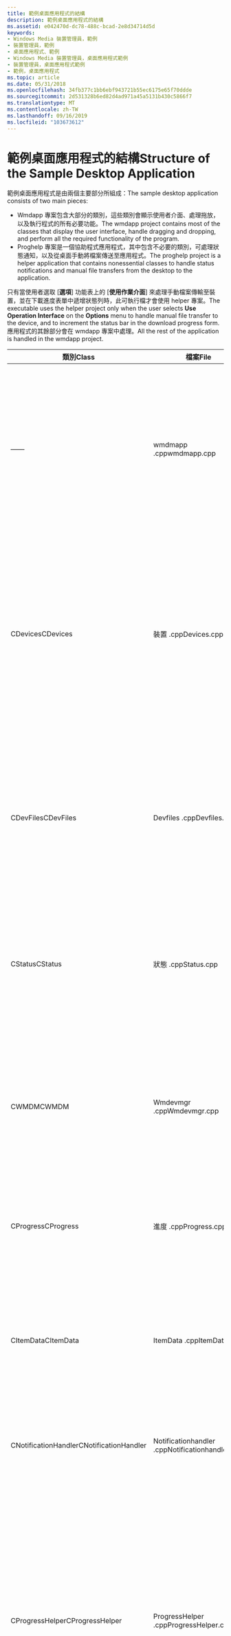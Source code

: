 ```yaml
---
title: 範例桌面應用程式的結構
description: 範例桌面應用程式的結構
ms.assetid: e042470d-dc78-488c-bcad-2e8d34714d5d
keywords:
- Windows Media 裝置管理員，範例
- 裝置管理員，範例
- 桌面應用程式、範例
- Windows Media 裝置管理員，桌面應用程式範例
- 裝置管理員，桌面應用程式範例
- 範例，桌面應用程式
ms.topic: article
ms.date: 05/31/2018
ms.openlocfilehash: 34fb377c1bb6ebf943721b55ec6175e65f70ddde
ms.sourcegitcommit: 2d531328b6ed82d4ad971a45a5131b430c5866f7
ms.translationtype: MT
ms.contentlocale: zh-TW
ms.lasthandoff: 09/16/2019
ms.locfileid: "103673612"
---
```

# <a name="structure-of-the-sample-desktop-application"></a><span data-ttu-id="8ef4e-109">範例桌面應用程式的結構</span><span class="sxs-lookup"><span data-stu-id="8ef4e-109">Structure of the Sample Desktop Application</span></span>

<span data-ttu-id="8ef4e-110">範例桌面應用程式是由兩個主要部分所組成：</span><span class="sxs-lookup"><span data-stu-id="8ef4e-110">The sample desktop application consists of two main pieces:</span></span>

-   <span data-ttu-id="8ef4e-111">Wmdapp 專案包含大部分的類別，這些類別會顯示使用者介面、處理拖放，以及執行程式的所有必要功能。</span><span class="sxs-lookup"><span data-stu-id="8ef4e-111">The wmdapp project contains most of the classes that display the user interface, handle dragging and dropping, and perform all the required functionality of the program.</span></span>
-   <span data-ttu-id="8ef4e-112">Proghelp 專案是一個協助程式應用程式，其中包含不必要的類別，可處理狀態通知，以及從桌面手動將檔案傳送至應用程式。</span><span class="sxs-lookup"><span data-stu-id="8ef4e-112">The proghelp project is a helper application that contains nonessential classes to handle status notifications and manual file transfers from the desktop to the application.</span></span>

<span data-ttu-id="8ef4e-113">只有當使用者選取 [**選項**] 功能表上的 [**使用作業介面**] 來處理手動檔案傳輸至裝置，並在下載進度表單中遞增狀態列時，此可執行檔才會使用 helper 專案。</span><span class="sxs-lookup"><span data-stu-id="8ef4e-113">The executable uses the helper project only when the user selects **Use Operation Interface** on the **Options** menu to handle manual file transfer to the device, and to increment the status bar in the download progress form.</span></span> <span data-ttu-id="8ef4e-114">應用程式的其餘部分會在 wmdapp 專案中處理。</span><span class="sxs-lookup"><span data-stu-id="8ef4e-114">All the rest of the application is handled in the wmdapp project.</span></span>



| <span data-ttu-id="8ef4e-115">類別</span><span class="sxs-lookup"><span data-stu-id="8ef4e-115">Class</span></span>                | <span data-ttu-id="8ef4e-116">檔案</span><span class="sxs-lookup"><span data-stu-id="8ef4e-116">File</span></span>                    | <span data-ttu-id="8ef4e-117">描述</span><span class="sxs-lookup"><span data-stu-id="8ef4e-117">Description</span></span>                                                                                                                                                                                                                                                                                                                                                                                     |
|----------------------|-------------------------|-------------------------------------------------------------------------------------------------------------------------------------------------------------------------------------------------------------------------------------------------------------------------------------------------------------------------------------------------------------------------------------------------|
| <span data-ttu-id="8ef4e-118">—</span><span class="sxs-lookup"><span data-stu-id="8ef4e-118">—</span></span>                    | <span data-ttu-id="8ef4e-119">wmdmapp .cpp</span><span class="sxs-lookup"><span data-stu-id="8ef4e-119">wmdmapp.cpp</span></span>             | <span data-ttu-id="8ef4e-120">處理使用者介面之父視窗的類別。</span><span class="sxs-lookup"><span data-stu-id="8ef4e-120">The class that handles the parent window of the user interface.</span></span> <span data-ttu-id="8ef4e-121">此檔案中的程式碼也會處理 CDevFiles 未處理的某些使用者輸入，例如在裝置上建立播放清單或專輯、刪除檔案，以及註冊功能表選項。</span><span class="sxs-lookup"><span data-stu-id="8ef4e-121">The code in this file also handles some user input not handled by CDevFiles, such as creating a playlist or album on a device, deleting files, and registering menu choices.</span></span>                                                                                                                                                    |
| <span data-ttu-id="8ef4e-122">CDevices</span><span class="sxs-lookup"><span data-stu-id="8ef4e-122">CDevices</span></span>             | <span data-ttu-id="8ef4e-123">裝置 .cpp</span><span class="sxs-lookup"><span data-stu-id="8ef4e-123">Devices.cpp</span></span>             | <span data-ttu-id="8ef4e-124">此類別會處理主要應用程式視窗的左窗格，其中會列出可用的裝置。</span><span class="sxs-lookup"><span data-stu-id="8ef4e-124">The class that handles the left-hand pane of the main application window, where the available devices are listed.</span></span> <span data-ttu-id="8ef4e-125">此類別會管理訊息迴圈，這會處理使用者輸入，例如選取裝置，並在裝置選取專案變更時通知 CDevFiles 窗格載入適當的檔案。</span><span class="sxs-lookup"><span data-stu-id="8ef4e-125">This class manages the messaging loop, which handles user input such as selecting a device and notifying the CDevFiles pane to load the appropriate files when the device selection has changed.</span></span>                                                                              |
| <span data-ttu-id="8ef4e-126">CDevFiles</span><span class="sxs-lookup"><span data-stu-id="8ef4e-126">CDevFiles</span></span>            | <span data-ttu-id="8ef4e-127">Devfiles .cpp</span><span class="sxs-lookup"><span data-stu-id="8ef4e-127">Devfiles.cpp</span></span>            | <span data-ttu-id="8ef4e-128">此類別會處理主要應用程式視窗的右窗格，其中列出所選裝置上的檔案。</span><span class="sxs-lookup"><span data-stu-id="8ef4e-128">The class that handles the right-hand pane of the main application window, where the files on the selected device are listed.</span></span> <span data-ttu-id="8ef4e-129">此類別會管理訊息迴圈，並處理使用者輸入，例如將檔案拖曳到裝置上，以及從裝置中刪除檔案。</span><span class="sxs-lookup"><span data-stu-id="8ef4e-129">This class manages the messaging loop, and handles user input such as dragging files onto the device and deleting files from the device.</span></span>                                                                                                                          |
| <span data-ttu-id="8ef4e-130">CStatus</span><span class="sxs-lookup"><span data-stu-id="8ef4e-130">CStatus</span></span>              | <span data-ttu-id="8ef4e-131">狀態 .cpp</span><span class="sxs-lookup"><span data-stu-id="8ef4e-131">Status.cpp</span></span>              | <span data-ttu-id="8ef4e-132">在主視窗中處理底部狀態列的類別，其中會列出裝置和檔案的數目，以及所選裝置上的可用和已使用記憶體數量。</span><span class="sxs-lookup"><span data-stu-id="8ef4e-132">The class that handles the bottom status bar in the main window, where the number of devices and files is listed, along with the amount of free and used memory on the selected device.</span></span>                                                                                                                                                                                                         |
| <span data-ttu-id="8ef4e-133">CWMDM</span><span class="sxs-lookup"><span data-stu-id="8ef4e-133">CWMDM</span></span>                | <span data-ttu-id="8ef4e-134">Wmdevmgr .cpp</span><span class="sxs-lookup"><span data-stu-id="8ef4e-134">Wmdevmgr.cpp</span></span>            | <span data-ttu-id="8ef4e-135">Windows Media 裝置管理員的最上層介面。</span><span class="sxs-lookup"><span data-stu-id="8ef4e-135">The top-level interface for Windows Media Device Manager.</span></span> <span data-ttu-id="8ef4e-136">這個類別會處理驗證、抓取最上層的 **IWMDeviceManager** 介面，以及使用 **IWMDMNotification** 介面註冊通知。</span><span class="sxs-lookup"><span data-stu-id="8ef4e-136">This class handles authentication, retrieves the top-level **IWMDeviceManager** interface, and registers for notifications with the **IWMDMNotification** interface.</span></span>                                                                                                                                                                  |
| <span data-ttu-id="8ef4e-137">CProgress</span><span class="sxs-lookup"><span data-stu-id="8ef4e-137">CProgress</span></span>            | <span data-ttu-id="8ef4e-138">進度 .cpp</span><span class="sxs-lookup"><span data-stu-id="8ef4e-138">Progress.cpp</span></span>            | <span data-ttu-id="8ef4e-139">主要應用程式專案中的類別，這個類別會建立和管理顯示事件進度的對話方塊。</span><span class="sxs-lookup"><span data-stu-id="8ef4e-139">The class in the main application project that creates and manages the dialog box showing the progress of an event.</span></span>                                                                                                                                                                                                                                                                             |
| <span data-ttu-id="8ef4e-140">CItemData</span><span class="sxs-lookup"><span data-stu-id="8ef4e-140">CItemData</span></span>            | <span data-ttu-id="8ef4e-141">ItemData .cpp</span><span class="sxs-lookup"><span data-stu-id="8ef4e-141">ItemData.cpp</span></span>            | <span data-ttu-id="8ef4e-142">如果代表裝置上的檔案或資料夾，則為包裝函式 (類別（如果表示裝置上的檔案或資料夾）) 或裝置 (（如果代表裝置) ），以及物件的各種相關資訊（包括大小和屬性）。</span><span class="sxs-lookup"><span data-stu-id="8ef4e-142">A wrapper class that holds a pointer to a storage (if representing a file or folder on the device) or a device (if representing a device), as well as a variety of information about the object including size and attributes.</span></span>                                                                                                                                                                  |
| <span data-ttu-id="8ef4e-143">CNotificationHandler</span><span class="sxs-lookup"><span data-stu-id="8ef4e-143">CNotificationHandler</span></span> | <span data-ttu-id="8ef4e-144">Notificationhandler .cpp</span><span class="sxs-lookup"><span data-stu-id="8ef4e-144">Notificationhandler.cpp</span></span> | <span data-ttu-id="8ef4e-145">藉由警示 CDevices 視窗來處理裝置抵達和移除通知。</span><span class="sxs-lookup"><span data-stu-id="8ef4e-145">Handles device arrival and removal notifications by alerting the CDevices window.</span></span>                                                                                                                                                                                                                                                                                                               |
| <span data-ttu-id="8ef4e-146">CProgressHelper</span><span class="sxs-lookup"><span data-stu-id="8ef4e-146">CProgressHelper</span></span>      | <span data-ttu-id="8ef4e-147">ProgressHelper .cpp</span><span class="sxs-lookup"><span data-stu-id="8ef4e-147">ProgressHelper.cpp</span></span>      | <span data-ttu-id="8ef4e-148">由 CDevFiles 在區域函式中建立，藉由執行 **IWMDMProgress** 來接收來自 Windows Media 裝置管理員的通知。</span><span class="sxs-lookup"><span data-stu-id="8ef4e-148">Created by CDevFiles in local functions to receive notifications from Windows Media Device Manager by implementing **IWMDMProgress**.</span></span> <span data-ttu-id="8ef4e-149">CProgress 類別會使用它來判斷進度列中的橫條數量，以及何時完成動作。</span><span class="sxs-lookup"><span data-stu-id="8ef4e-149">It is used by the CProgress class to determine the amount of bars in the progress bar, and when an action is finished.</span></span> <span data-ttu-id="8ef4e-150">此類別定義為 COM 物件，此物件會公開 SDK 介面 **IWMDMProgress** 和自訂介面 IWMDMProgressHelper。</span><span class="sxs-lookup"><span data-stu-id="8ef4e-150">This class is defined as a COM object that exposes the SDK interface **IWMDMProgress** and a custom interface IWMDMProgressHelper.</span></span> |
| <span data-ttu-id="8ef4e-151">COperationHelper</span><span class="sxs-lookup"><span data-stu-id="8ef4e-151">COperationHelper</span></span>     | <span data-ttu-id="8ef4e-152">Operationhelper .cpp</span><span class="sxs-lookup"><span data-stu-id="8ef4e-152">Operationhelper.cpp</span></span>     | <span data-ttu-id="8ef4e-153">這個類別會實 **IWMDMOperation** 來處理手動傳輸檔案。</span><span class="sxs-lookup"><span data-stu-id="8ef4e-153">This class implements **IWMDMOperation** to handle manual transfer of files.</span></span> <span data-ttu-id="8ef4e-154">它是多執行緒的，可讓它以非同步方式發生，並定義為公開自訂介面 IWMDMOperationHelper 的 COM 物件，以具現化並初始化類別。</span><span class="sxs-lookup"><span data-stu-id="8ef4e-154">It is multi-threaded to allow it to occur asynchronously, and is defined as a COM object that exposes a custom interface, IWMDMOperationHelper, to instantiate and initialize the class.</span></span> <span data-ttu-id="8ef4e-155">只有當使用者選取 [ **選項** ] 功能表中的 [使用作業介面] 時，才會使用這個類別。</span><span class="sxs-lookup"><span data-stu-id="8ef4e-155">This class is only used if the user selects "Use Operation Interface" in the **Options** menu.</span></span>                            |



 

<span data-ttu-id="8ef4e-156">下列清單概述各種使用者動作所發生的基本步驟：</span><span class="sxs-lookup"><span data-stu-id="8ef4e-156">The following lists outline the basic steps that occur for various user actions:</span></span>

<span data-ttu-id="8ef4e-157">**啟動時**</span><span class="sxs-lookup"><span data-stu-id="8ef4e-157">**On startup**</span></span>

<span data-ttu-id="8ef4e-158">啟動範例應用程式時，會發生下列主要步驟。</span><span class="sxs-lookup"><span data-stu-id="8ef4e-158">The following main steps occur when the sample application is started.</span></span>

1.  <span data-ttu-id="8ef4e-159">全域 CWMDM 變數會具現化並經過驗證，並註冊以接收通知</span><span class="sxs-lookup"><span data-stu-id="8ef4e-159">The global CWMDM variable is instantiated and authenticated, and registers to receive notifications</span></span>
2.  <span data-ttu-id="8ef4e-160">會具現化全域 CDevices，並呼叫 CDevices：： Create 來建立和填滿 [裝置] 窗格。</span><span class="sxs-lookup"><span data-stu-id="8ef4e-160">A global CDevices is instantiated, and CDevices::Create is called to create and fill the devices pane.</span></span>
3.  <span data-ttu-id="8ef4e-161">會具現化全域 CDevFiles，並呼叫 CDevFiles：： Create 來建立 [檔案] 窗格， (在使用者選取裝置) 之前未填滿。</span><span class="sxs-lookup"><span data-stu-id="8ef4e-161">A global CDevFiles is instantiated, and CDevFiles::Create is called to create the files pane (which is not filled until the user selects a device).</span></span>
4.  <span data-ttu-id="8ef4e-162">會具現化全域 CStatus，並呼叫 CStatus：： Create 來具現化狀態列。</span><span class="sxs-lookup"><span data-stu-id="8ef4e-162">A global CStatus is instantiated, and CStatus::Create is called to instantiate the status bar.</span></span>
5.  <span data-ttu-id="8ef4e-163">\_OnViewRefresh 會列舉所有裝置，並將所有裝置初始化並新增 (CItemData) 至 CDevices，並更新狀態列以顯示裝置數目。</span><span class="sxs-lookup"><span data-stu-id="8ef4e-163">\_OnViewRefresh enumerates through all devices and initializes and adds all devices (CItemData) to CDevices and updates the status bar to show the number of devices.</span></span>
6.  <span data-ttu-id="8ef4e-164">CDevices：： AddItem 會將專案新增至代表裝置的 treeview，並以其本身的指標做為 TVITEM. lparam。</span><span class="sxs-lookup"><span data-stu-id="8ef4e-164">CDevices::AddItem adds the item to the treeview representing the devices, with a pointer to itself as the TVITEM.lparam.</span></span> <span data-ttu-id="8ef4e-165">所有 CDevice (裝置) 和 CDevFiles (檔案) 物件都會儲存在適當視窗中 treeview 節點的這個成員。</span><span class="sxs-lookup"><span data-stu-id="8ef4e-165">All CDevice (devices) and CDevFiles (file) objects are stored in this member of the treeview node in the appropriate window.</span></span>

<span data-ttu-id="8ef4e-166">**選取裝置時**</span><span class="sxs-lookup"><span data-stu-id="8ef4e-166">**On selecting a device**</span></span>

<span data-ttu-id="8ef4e-167">當使用者在應用程式視窗的左窗格中選取裝置時，會發生下列主要步驟。</span><span class="sxs-lookup"><span data-stu-id="8ef4e-167">The following main steps occur when the user selects a device in the left-hand pane of the application window.</span></span>

1.  <span data-ttu-id="8ef4e-168">[CDevices] 視窗會先將一個 WM DRM UPDATEDEVICE 訊息的 click 和 post 張貼 \_ \_ 到本身。</span><span class="sxs-lookup"><span data-stu-id="8ef4e-168">The CDevices window traps a click and posts a WM\_DRM\_UPDATEDEVICE message, to itself.</span></span>
2.  <span data-ttu-id="8ef4e-169">CDevices 會接收自己的訊息，並呼叫 UpdateSelection，告知 global CDevFiles 物件清除所有專案、列舉裝置中的所有最上層專案，並呼叫 CDevFiles：： AddItem 將每個專案新增至 [檔案] 窗格。</span><span class="sxs-lookup"><span data-stu-id="8ef4e-169">CDevices receives its own message and calls UpdateSelection, which tells the global CDevFiles object to clear everything, enumerate all the top-level items in the device, and calls CDevFiles::AddItem to add each to the files pane.</span></span>
3.  <span data-ttu-id="8ef4e-170">最後，CDevices 會呼叫 CDevFiles：： UpdateStatusBar，以正確的裝置和檔案資訊來更新狀態列。</span><span class="sxs-lookup"><span data-stu-id="8ef4e-170">Finally, CDevices calls CDevFiles::UpdateStatusBar to update the status bar with the correct device and file information.</span></span>

<span data-ttu-id="8ef4e-171">**建立播放清單時**</span><span class="sxs-lookup"><span data-stu-id="8ef4e-171">**On creating a playlist**</span></span>

<span data-ttu-id="8ef4e-172">按一下 [ **容器** ] 功能表上的 [建立播放清單] 之後，應用程式會呼叫區域函式 \_ OnCreatePlaylist，它會執行下列動作：</span><span class="sxs-lookup"><span data-stu-id="8ef4e-172">After clicking "Create Playlist" on the **Containers** menu, the application calls the local function \_OnCreatePlaylist, which performs the following actions:</span></span>

1.  <span data-ttu-id="8ef4e-173">從全域 CDevFiles 變數取得選取專案的數目。</span><span class="sxs-lookup"><span data-stu-id="8ef4e-173">Get the number of selected items from the global CDevFiles variable.</span></span>
2.  <span data-ttu-id="8ef4e-174">呼叫區域函數 DlgNamePlaylist 開啟對話方塊，以取得播放清單的名稱。</span><span class="sxs-lookup"><span data-stu-id="8ef4e-174">Call the local function DlgNamePlaylist to open a dialog box to get a name for the playlist.</span></span>
3.  <span data-ttu-id="8ef4e-175">呼叫 CProgress：： Create 來建立顯示動作進度的對話方塊視窗，並在 CProgress 類別上設定參數，例如標題文字、範圍、目前的值等等。</span><span class="sxs-lookup"><span data-stu-id="8ef4e-175">Call the CProgress::Create to create a dialog window showing the progress of the action, and set parameters on the CProgress class, such as the title text, range, current value, and so on.</span></span>
4.  <span data-ttu-id="8ef4e-176">對 CDevFiles 樹狀檢視物件中所有選取的專案執行迴圈，並在樹狀檢視中要求與每個所選取檔案相關聯的 CItemData 物件，並使用每個檔案遞增進度對話方塊列。</span><span class="sxs-lookup"><span data-stu-id="8ef4e-176">Loop through all the selected items in the CDevFiles tree view object, and request the CItemData object associated with each selected file in the tree view, incrementing the progress dialog bar with each file.</span></span> <span data-ttu-id="8ef4e-177">這些檔案會新增至 [**IWMDMStorage**](/windows/desktop/api/mswmdm/nn-mswmdm-iwmdmstorage) 介面的陣列。</span><span class="sxs-lookup"><span data-stu-id="8ef4e-177">The files are added to an array of [**IWMDMStorage**](/windows/desktop/api/mswmdm/nn-mswmdm-iwmdmstorage) interfaces.</span></span>
5.  <span data-ttu-id="8ef4e-178">取得目前選取專案的控制碼，並針對 [**IWMDMStorageControl3**](/windows/desktop/api/mswmdm/nn-mswmdm-iwmdmstoragecontrol3) 介面進行查詢，稍後將用來在裝置上建立新的播放清單。</span><span class="sxs-lookup"><span data-stu-id="8ef4e-178">Get a handle to the currently selected item and query it for an [**IWMDMStorageControl3**](/windows/desktop/api/mswmdm/nn-mswmdm-iwmdmstoragecontrol3) interface, which will be used later to create the new playlist on the device.</span></span>
6.  <span data-ttu-id="8ef4e-179">查詢選取的物件以進行 [**IWMDMStorage3**](/windows/desktop/api/mswmdm/nn-mswmdm-iwmdmstorage3)，並呼叫 [**CreateEmptyMetadataObject**](/windows/desktop/api/mswmdm/nf-mswmdm-iwmdmstorage3-createemptymetadataobject) 來建立新的 [**IWMDMMetaData**](/windows/desktop/api/mswmdm/nn-mswmdm-iwmdmmetadata)介面。</span><span class="sxs-lookup"><span data-stu-id="8ef4e-179">Query the selected object for [**IWMDMStorage3**](/windows/desktop/api/mswmdm/nn-mswmdm-iwmdmstorage3), and call [**CreateEmptyMetadataObject**](/windows/desktop/api/mswmdm/nf-mswmdm-iwmdmstorage3-createemptymetadataobject) to create a new [**IWMDMMetaData**](/windows/desktop/api/mswmdm/nn-mswmdm-iwmdmmetadata)interface.</span></span>
7.  <span data-ttu-id="8ef4e-180">將 WMDM \_ FORMATCODE \_ ABSTRACTAUDIOVIDEOPLAYLIST 格式程式碼新增至新的 **IWMDMMetadata** 介面，然後藉由呼叫 [**IWMDMStorageControl3：： Insert3**](/windows/desktop/api/mswmdm/nf-mswmdm-iwmdmstoragecontrol3-insert3)並傳入中繼資料介面，在裝置上建立播放清單。</span><span class="sxs-lookup"><span data-stu-id="8ef4e-180">Add the WMDM\_FORMATCODE\_ABSTRACTAUDIOVIDEOPLAYLIST format code to the new **IWMDMMetadata** interface and create a playlist on the device by calling [**IWMDMStorageControl3::Insert3**](/windows/desktop/api/mswmdm/nf-mswmdm-iwmdmstoragecontrol3-insert3), passing in the metadata interface.</span></span> <span data-ttu-id="8ef4e-181">方法會捕獲裝置上新 **IWMDMStorage** 的指標。</span><span class="sxs-lookup"><span data-stu-id="8ef4e-181">The method retrieves a pointer to the new **IWMDMStorage** on the device.</span></span>
8.  <span data-ttu-id="8ef4e-182">藉由查詢新的 [**IWMDMStorage4**](/windows/desktop/api/mswmdm/nn-mswmdm-iwmdmstorage4)儲存體來填滿播放清單，並呼叫 [**IWMDMStorage4：： SetReferences**](/windows/desktop/api/mswmdm/nf-mswmdm-iwmdmstorage4-setreferences)，並傳入步驟4中所收集 **IWMDMStorage** 指標的陣列。</span><span class="sxs-lookup"><span data-stu-id="8ef4e-182">Fill the playlist by querying the new storage for [**IWMDMStorage4**](/windows/desktop/api/mswmdm/nn-mswmdm-iwmdmstorage4), and calling [**IWMDMStorage4::SetReferences**](/windows/desktop/api/mswmdm/nf-mswmdm-iwmdmstorage4-setreferences), passing in the array of **IWMDMStorage** pointers collected in step 4.</span></span>
9.  <span data-ttu-id="8ef4e-183">最後，建立新的 CItemData 物件以保存裝置上的新播放清單、使用新的存放裝置將它初始化，然後呼叫 CDevFiles：： AddItem 將其新增至 CDevFiles 窗格。</span><span class="sxs-lookup"><span data-stu-id="8ef4e-183">Finally, create a new CItemData object to hold the new playlist on the device, initialize it with the new storage, and call CDevFiles::AddItem to add it to the CDevFiles pane.</span></span>

## <a name="related-topics"></a><span data-ttu-id="8ef4e-184">相關主題</span><span class="sxs-lookup"><span data-stu-id="8ef4e-184">Related topics</span></span>

<dl> <dt>

[<span data-ttu-id="8ef4e-185">**桌面應用程式範例**</span><span class="sxs-lookup"><span data-stu-id="8ef4e-185">**Sample Desktop Application**</span></span>](sample-desktop-application.md)
</dt> </dl>

 

 




